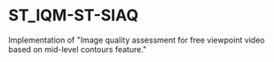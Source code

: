 # ST_IQM-ST-SIAQ
Implementation of "Image quality assessment for free viewpoint video based on mid-level contours feature."
